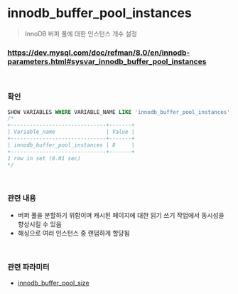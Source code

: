 innodb_buffer_pool_instances
===
>InnoDB 버퍼 풀에 대한 인스턴스 개수 설정

### https://dev.mysql.com/doc/refman/8.0/en/innodb-parameters.html#sysvar_innodb_buffer_pool_instances

<br>

### 확인
```sql
SHOW VARIABLES WHERE VARIABLE_NAME LIKE 'innodb_buffer_pool_instances';
/*
+------------------------------+-------+
| Variable_name                | Value |
+------------------------------+-------+
| innodb_buffer_pool_instances | 8     |
+------------------------------+-------+
1 row in set (0.01 sec)
*/
```

<br>

### 관련 내용
* 버퍼 풀을 분할하기 위함이며 캐시된 페이지에 대한 읽기 쓰기 작업에서 동시성을 향상시킬 수 있음
* 해싱으로 여러 인스턴스 중 랜덤하게 할당됨

<br>

### 관련 파라미터
* [innodb_buffer_pool_size](./innodb_buffer_pool_size.md)

<br>
